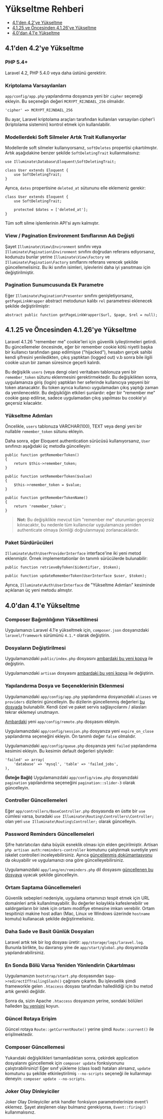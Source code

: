 # Yükseltme Rehberi

- [4.1'den 4.2'ye Yükseltme](#upgrade-4.2)
- [4.1.25 ve Öncesinden 4.1.26'ye Yükseltme](#upgrade-4.1.26)
- [4.0'dan 4.1'e Yükseltme](#upgrade-4.1)

<a name="upgrade-4.2"></a>
## 4.1'den 4.2'ye Yükseltme

### PHP 5.4+

Laravel 4.2, PHP 5.4.0 veya daha üstünü gerektirir.

### Kriptolama Varsayılanları

`app/config/app.php` yapılandırma dosyanıza yeni bir `cipher` seçeneği ekleyin. Bu seçeneğin değeri `MCRYPT_RIJNDAEL_256` olmalıdır.

	'cipher' => MCRYPT_RIJNDAEL_256

Bu ayar, Laravel kriptolama araçları tarafından kullanılan varsayılan cipher'i (kriptolama sistemini) kontrol etmek için kullanılabilir.

### Modellerdeki Soft Silmeler Artık Trait Kullanıyorlar

Modellerde soft silmeler kullanıyorsanız, `softDeletes` propertisi çıkartılmıştır. Artık aşağıdakine benzer şekilde `SoftDeletingTrait` kullanmalısınız:

	use Illuminate\Database\Eloquent\SoftDeletingTrait;

	class User extends Eloquent {
		use SoftDeletingTrait;
	}

Ayrıca, `dates` propertisine `deleted_at` sütununu elle eklemeniz gerekir:

	class User extends Eloquent {
		use SoftDeletingTrait;

		protected $dates = ['deleted_at'];
	}

Tüm soft silme işlemlerinin API'si aynı kalmıştır.

### View / Pagination Environment Sınıflarının Adı Değişti

Şayet `Illuminate\View\Environment` sınıfını veya `Illuminate\Pagination\Environment` sınıfını doğrudan referans ediyorsanız, kodunuzu bunlar yerine `Illuminate\View\Factory` ve `Illuminate\Pagination\Factory` sınıflarını referans verecek şekilde güncellemelisiniz. Bu iki sınıfın isimleri, işlevlerini daha iyi yansıtması için değiştirilmiştir.

### Pagination Sunumcusunda Ek Parametre

Eğer `Illuminate\Pagination\Presenter` sınıfını genişletiyorsanız, `getPageLinkWrapper` abstract metodunun kalıbı  `rel` parametresi eklenecek şekilde değiştirilmiştir:

	abstract public function getPageLinkWrapper($url, $page, $rel = null);

<a name="upgrade-4.1.26"></a>
## 4.1.25 ve Öncesinden 4.1.26'ye Yükseltme

Laravel 4.1.26 "remember me" cookie'leri için güvenlik iyileştirmeleri getirdi. Bu güncellemeler öncesinde, eğer bir remember cookie kötü niyetli başka bir kullanıcı tarafından gasp edilmişse ("hijacked"), hesabın gerçek sahibi kendi şifresini yeniledikten, çıkış yaptıktan (logged out) v.b sonra bile ilgili cookie uzun bir zaman süresince geçerli kalırdı.

Bu değişiklik `users` (veya dengi olan) veritabanı tablonuza yeni bir `remember_token` sütunu eklenmesini gerektirmektedir. Bu değişiklikten sonra, uygulamanıza giriş (login) yaptıkları her seferinde kullanıcıya yepyeni bir token atanacaktır. Bu token ayrıca kullanıcı uygulamadan çıkış yaptığı zaman da yenilenecektir. Bu değişikliğin etkileri şunlardır: eğer bir "remember me" cookie gasp edilirse, sadece uygulamadan çıkış yapılması bu cookie'yi geçersiz kılacaktır.

### Yükseltme Adımları

Öncelikle, `users` tablonuza VARCHAR(100), TEXT veya dengi yeni bir nullable `remember_token` sütunu ekleyin.

Daha sonra, eğer Eloquent authentication sürücüsü kullanıyorsanız, `User` sınıfınızı aşağıdaki üç metodla güncelleyin:

	public function getRememberToken()
	{
		return $this->remember_token;
	}

	public function setRememberToken($value)
	{
		$this->remember_token = $value;
	}

	public function getRememberTokenName()
	{
		return 'remember_token';
	}

> **Not:** Bu değişiklikle mevcut tüm "remember me" oturumları geçersiz kılınacaktır, bu nedenle tüm kullanıcılar uygulamanıza yeniden authenticate olmaya (kimliği doğrulanmaya) zorlanacaklardır.

### Paket Sürdürücüleri

`Illuminate\Auth\UserProviderInterface` interface'ine iki yeni metod eklenmiştir. Örnek implementationlar ön tanımlı sürücülerde bulunabilir:

	public function retrieveByToken($identifier, $token);

	public function updateRememberToken(UserInterface $user, $token);

Ayrıca, `Illuminate\Auth\UserInterface` de "Yükseltme Adımları" kesiminde açıklanan üç yeni metodu almıştır.

<a name="upgrade-4.1"></a>
## 4.0'dan 4.1'e Yükseltme

### Composer Bağımlılığının Yükseltilmesi

Uygulamanızı Laravel 4.1'e yükseltmek için, `composer.json` dosyanızdaki `laravel/framework` sürümünü `4.1.*` olarak değiştirin.

### Dosyaların Değiştirilmesi

Uygulamanızdaki `public/index.php` dosyasını [ambardaki bu yeni kopya](https://github.com/laravel/laravel/blob/master/public/index.php) ile değiştirin.

Uygulamanızdaki `artisan` dosyasını [ambardaki bu yeni kopya](https://github.com/laravel/laravel/blob/master/artisan) ile değiştirin.

### Yapılandırma Dosya ve Seçeneklerinin Eklenmesi

Uygulamanızdaki `app/config/app.php` yapılandırma dosyanızdaki `aliases` ve `providers` dizilerini güncelleyin. Bu dizilerin güncellenmiş değerleri [bu dosyada](https://github.com/laravel/laravel/blob/master/app/config/app.php) bulunabilir. Kendi özel ve paket servis sağlayıcılarını / aliasları tekrar eklemeyi unutmayın.

[Ambardaki](https://github.com/laravel/laravel/blob/master/app/config/remote.php) yeni `app/config/remote.php` dosyasını ekleyin.

Uygulamanızdaki `app/config/session.php` dosyanıza yeni `expire_on_close` yapılandırma seçeneğini ekleyin. Ön tanımlı değer `false` olmalıdır.

Uygulamanızdaki `app/config/queue.php` dosyanıza yeni `failed` yapılandırma kesimini ekleyin. Bu kesimin default değerleri şöyledir:

	'failed' => array(
		'database' => 'mysql', 'table' => 'failed_jobs',
	),

**(İsteğe Bağlı)** Uygulamanızdaki `app/config/view.php` dosyanızdaki `pagination` yapılandırma seçeneğini `pagination::slider-3` olarak güncelleyin.

### Controller Güncellemeleri

Eğer `app/controllers/BaseController.php` dosyasında en üstte bir `use` cümlesi varsa, buradaki `use Illuminate\Routing\Controllers\Controller;` olan yeri `use Illuminate\Routing\Controller;` olarak güncelleyin.

### Password Reminders Güncellemeleri

Şifre hatırlatıcıları daha büyük esneklik olması için elden geçirilmiştir. Artisan `php artisan auth:reminders-controller` komutunu çalıştırmak suretiyle yeni iskelet controlleri inceleyebilirsiniz. Ayrıca [güncellenmiş dokümantasyonu](/docs/security#password-reminders-and-reset) da okuyabilir ve uygulamanızı ona göre güncelleyebilirsiniz.

Uygulamanızdaki `app/lang/en/reminders.php` dil dosyasını [güncellenen bu dosyaya](https://github.com/laravel/laravel/blob/master/app/lang/en/reminders.php) uyacak şekilde güncelleyin.

### Ortam Saptama Güncellemeleri

Güvenlik sebepleri nedeniyle, uygulama ortamınızı tespit etmek için URL domainleri artık kullanılmayabilir. Bu değerler kolaylıkla kafeslenebilir ve saldırganların bir istek için ortamı modifiye etmesine imkan verebilir. Ortam tespitinizi makine host adları (Mac, Linux ve Windows üzerinde `hostname` komutu) kullanacak şekilde değiştirmelisiniz.

### Daha Sade ve Basit Günlük Dosyaları

Laravel artık tek bir log dosyası üretir: `app/storage/logs/laravel.log`. Bununla birlikte, bu davranışı yine de `app/start/global.php` dosyanızda yapılandırabilirsiniz.

### En Sonda Bölü Varsa Yeniden Yönlendirin Çıkartılması

Uygulamanızın `bootstrap/start.php` dosyasından `$app->redirectIfTrailingSlash()` çağrısını çıkartın. Bu işlevsellik şimdi frameworkle gelen `.htaccess` dosyası tarafından halledildiği için bu metod artık gerekli değildir.

Sonra da, sizin Apache `.htaccess` dosyanızın yerine, sondaki bölüleri halleden [bu yenisini](https://github.com/laravel/laravel/blob/master/public/.htaccess) koyun.

### Güncel Rotaya Erişim

Güncel rotaya `Route::getCurrentRoute()` yerine şimdi `Route::current()` ile erişilmektedir.

### Composer Güncellemesi

Yukarıdaki değişiklikleri tamamladıktan sonra, çekirdek application dosyalarını güncellemek için `composer update` fonksiyonunu çalıştırabilirsiniz! Eğer sınıf yükleme (class load) hataları alırsanız, `update` komutunu şu şekilde etkinleştirilmiş `--no-scripts` seçeneği ile kullanmayı deneyin: `composer update --no-scripts`.

### Joker Olay Dinleyiciler

Joker Olay Dinleyiciler artık handler fonksiyon parametrelerinize event'i eklemez. Şayet ateşlenen olayı bulmanız gerekiyorsa, `Event::firing()` kullanmalısınız.
